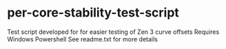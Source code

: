 # per-core-stability-test-script
Test script developed for for easier testing of Zen 3 curve offsets
Requires Windows Powershell
See readme.txt for more details
